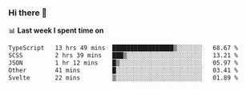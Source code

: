 ### Hi there 👋

<!--
**DBvc/DBvc** is a ✨ _special_ ✨ repository because its `README.md` (this file) appears on your GitHub profile.

Here are some ideas to get you started:

- 🔭 I’m currently working on ...
- 🌱 I’m currently learning ...
- 👯 I’m looking to collaborate on ...
- 🤔 I’m looking for help with ...
- 💬 Ask me about ...
- 📫 How to reach me: ...
- 😄 Pronouns: ...
- ⚡ Fun fact: ...
-->

📊 **Last week I spent time on**
<!--START_SECTION:waka-->

```txt
TypeScript   13 hrs 49 mins  █████████████████▒░░░░░░░   68.67 %
SCSS         2 hrs 39 mins   ███▒░░░░░░░░░░░░░░░░░░░░░   13.21 %
JSON         1 hr 12 mins    █▒░░░░░░░░░░░░░░░░░░░░░░░   05.97 %
Other        41 mins         █░░░░░░░░░░░░░░░░░░░░░░░░   03.41 %
Svelte       22 mins         ▒░░░░░░░░░░░░░░░░░░░░░░░░   01.89 %
```

<!--END_SECTION:waka-->
